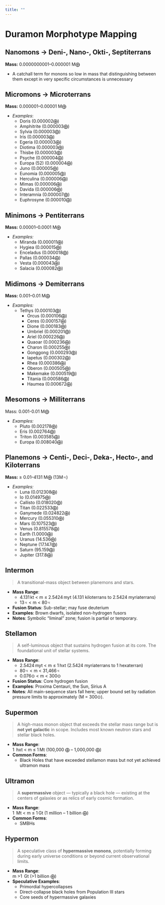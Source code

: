 ```yaml
---
title: ""
---
```


# Duramon Morphotype Mapping

## Nanomons → Deni-, Nano-, Okti-, Septiterrans
**Mass:** 0.0000000001–0.000001 M⨁
- A catchall term for monons so low in mass that distinguishing between them except in very specific circumstances is unnecessary

## Micromons → Microterrans
**Mass:** 0.000001–0.00001 M⨁
- *Examples*:
	- Doris (0.000002⨁)
	- Amphitrite (0.000003⨁)
	- Sylvia (0.000003⨁)
	- Iris (0.000003⨁)
	- Egeria (0.000003⨁)
	- Diotima (0.000003⨁)
	- Thisbe (0.000003⨁)
	- Psyche (0.000004⨁)
	- Europa (52) (0.000004⨁)
	- Juno (0.000005⨁)
	- Eunomia (0.000005⨁)
	- Herculina (0.000006⨁)
	- Mimas (0.000006⨁)
	- Davida (0.000006⨁)
	- Interamnia (0.000007⨁)
	- Euphrosyne (0.000010⨁)

## Minimons → Pentiterrans
**Mass:** 0.00001–0.0001 M⨁
- *Examples:* 
	- Miranda (0.000011⨁)
	- Hygiea (0.000015⨁)
	- Enceladus (0.000018⨁)
	- Pallas (0.000034⨁)
	- Vesta (0.000043⨁)
	- Salacia (0.000082⨁)

## Midimons → Demiterrans
**Mass:** 0.001–0.01 M⨁
- *Examples:* 
  - Tethys (0.000103⨁)
	- Orcus (0.000106⨁)
	- Ceres (0.000157⨁)
	- Dione (0.000183⨁)
	- Umbriel (0.000201⨁)
	- Ariel (0.000226⨁)
	- Quaoar (0.000236⨁)
	- Charon (0.000255⨁)
	- Gonggong (0.000293⨁)
	- Iapetus (0.000302⨁)
	- Rhea (0.000386⨁)
	- Oberon (0.000505⨁)
	- Makemake (0.000519⨁)
	- Titania (0.000586⨁)
	- Haumea (0.000672⨁)

## Mesomons → Milliterrans
Mass: 0.001-0.01 M⨁
- *Examples:*
	- Pluto (0.002178⨁)
	- Eris (0.002764⨁)
	- Triton (0.003585⨁)
	- Europa (0.008040⨁)

## Planemons → Centi-, Deci-, Deka-, Hecto-, and Kiloterrans
**Mass:** ≥ 0.01–4131 M⨁ (13M♃)
- *Examples:* 
	- Luna (0.012308⨁)
	- Io (0.014975⨁)
	- Callisto (0.018020⨁)
	- Titan (0.022533⨁)
	- Ganymede (0.024822⨁)
	- Mercury (0.055310⨁)
	- Mars (0.107523⨁)
	- Venus (0.815578⨁)
	- Earth (1.0000⨁)
	- Uranus (14.536⨁)
	- Neptune (17.147⨁)
	- Saturn (95.159⨁)
	- Jupiter (317.8⨁)

## **Intermon**
> A transitional-mass object between planemons and stars.
- **Mass Range**:  
    - 4.131 kt < m ≤ 2.5424 myt (4.131 kiloterrans to 2.5424 myriaterrans)
	- 13♃ < m < 80♃
- **Fusion Status**: Sub-stellar; may fuse deuterium
- **Examples**: Brown dwarfs, isolated non-hydrogen fusors
- **Notes**: Symbolic “liminal” zone; fusion is partial or temporary.

## **Stellamon**
> A self-luminous object that sustains hydrogen fusion at its core. The foundational unit of stellar systems.
- **Mass Range**:
	- 2.5424 myt < m ≤ 1 hxt (2.5424 myriaterrans to 1 hexaterran)
	- 80♃ < m < 31,466♃
	- 0.076⊙ < m < 300⊙ 
- **Fusion Status**: Core hydrogen fusion
- **Examples**: Proxima Centauri, the Sun, Sirius A
- **Notes**: All main-sequence stars fall here; upper bound set by radiation pressure limits to approximately (M = 300⊙).

## **Supermon**
> A high-mass monon object that exceeds the stellar mass range but is **not yet galactic** in scope. Includes most known neutron stars and stellar black holes.
- **Mass Range**:  
    1  hxt < m ≤ 1 Mt (100,000 ⨁ – 1,000,000 ⨁)
- **Common Forms**:
     - Black Holes that have exceeded stellamon mass but not yet achieved ultramon mass

## **Ultramon**
> A **supermassive** object — typically a black hole — existing at the centers of galaxies or as relics of early cosmic formation.
- **Mass Range**:  
    1  Mt < m ≤ 1 Gt (1 million – 1 billion ⨁)
- **Common Forms**:
    - SMBHs        

## **Hypermon**
> A speculative class of **hypermassive monons**, potentially forming during early universe conditions or beyond current observational limits.
- **Mass Range**:  
    m >1  Gt (>1 billion ⨁)
- **Speculative Examples**:
    - Primordial hypercollapses
    - Direct-collapse black holes from Population III stars
    - Core seeds of hypermassive galaxies


